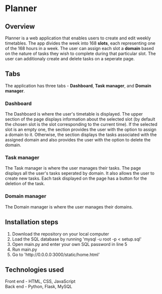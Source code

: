 # Planner

## Overview

Planner is a web application that enables users to create and edit weekly timetables. The app divides the week into 168 **slots**, each representing one of the 168 hours in a week. The user can assign each slot a **domain** based on the nature of tasks they wish to complete during that particular slot. The user can additionaly create and delete tasks on a seperate page.

## Tabs

The application has three tabs - **Dashboard**, **Task manager**, and **Domain manager**.

### Dashboard

The Dashboard is where the user's timetable is displayed. The upper section of the page displays information about the selected slot (by default the chosen slot is the slot corresponding to the current time). If the selected slot is an empty one, the section provides the user with the option to assign a domain to it. Otherwise, the section displays the tasks associated with the assigned domain and also provides the user with the option to delete the domain.

### Task manager

The Task manager is where the user manages their tasks. The page displays all the user's tasks seperated by domain. It also allows the user to create new tasks. Each task displayed on the page has a button for the deletion of the task.

### Domain manager

The Domain manager is where the user manages their domains.

## Installation steps

<ol>
<li>Download the repository on your local computer</li>
<li>Load the SQL database by running 'mysql -u root -p < setup.sql'</li>
<li>Open main.py and enter your own SQL password in line 5</li>
<li>Run main.py</li>
<li>Go to 'http://0.0.0.0:3000/static/home.html'</li>
</ol>

## Technologies used

Front end - HTML, CSS, JavaScript
<br>
Back end - Python, Flask, MySQL
